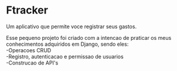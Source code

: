 # Ftracker
 Um aplicativo que permite voce registrar seus gastos.

 Esse pequeno projeto foi criado com a intencao de praticar os meus conhecimentos adquiridos em Django, sendo eles:
 <br>
 -Operacoes CRUD
 <br>
 -Registro, autenticacao e permissao de usuarios
 <br>
 -Construcao de API's
 <br>